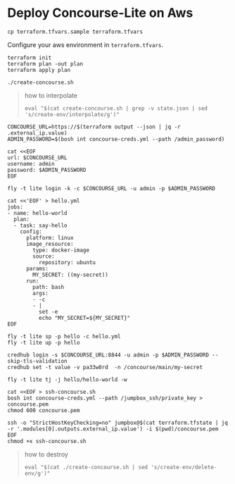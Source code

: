 # Deploy Concourse-Lite on Aws

```
cp terraform.tfvars.sample terraform.tfvars
```

Configure your aws environment in `terraform.tfvars`.


```
terraform init
terraform plan -out plan
terraform apply plan
```

```
./create-concourse.sh
```

> how to interpolate
> ```
> eval "$(cat create-concourse.sh | grep -v state.json | sed 's/create-env/interpolate/g')"
> ```

```
CONCOURSE_URL=https://$(terraform output --json | jq -r .external_ip.value)
ADMIN_PASSWORD=$(bosh int concourse-creds.yml --path /admin_password)

cat <<EOF
url: $CONCOURSE_URL
username: admin
password: $ADMIN_PASSWORD
EOF
```

```
fly -t lite login -k -c $CONCOURSE_URL -u admin -p $ADMIN_PASSWORD
```

```
cat <<'EOF' > hello.yml
jobs:
- name: hello-world
  plan:
  - task: say-hello
    config:
      platform: linux
      image_resource:
        type: docker-image
        source:
          repository: ubuntu
      params:
        MY_SECRET: ((my-secret))
      run:
        path: bash
        args:
        - -c
        - |
          set -e
          echo "MY_SECRET=${MY_SECRET}"
EOF
```

```
fly -t lite sp -p hello -c hello.yml
fly -t lite up -p hello
```

```
credhub login -s $CONCOURSE_URL:8844 -u admin -p $ADMIN_PASSWORD --skip-tls-validation
credhub set -t value -v pa33w0rd  -n /concourse/main/my-secret
```

```
fly -t lite tj -j hello/hello-world -w
```

```
cat <<EOF > ssh-concourse.sh
bosh int concourse-creds.yml --path /jumpbox_ssh/private_key > concourse.pem
chmod 600 concourse.pem

ssh -o "StrictHostKeyChecking=no" jumpbox@$(cat terraform.tfstate | jq -r '.modules[0].outputs.external_ip.value') -i $(pwd)/concourse.pem
EOF
chmod +x ssh-concourse.sh
```

> how to destroy
> ```
> eval "$(cat ./create-concourse.sh | sed 's/create-env/delete-env/g')"
> ```
